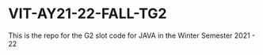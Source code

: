 # VIT-AY21-22-FALL-TG2
This is the repo for the G2 slot code for JAVA in the Winter Semester 2021 - 22 
